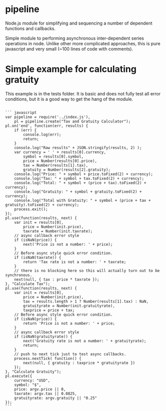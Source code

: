 pipeline
========

Node.js module for simplifying and sequencing a number of dependent functions and callbacks.

Simple module to performing asynchronous inter-dependent series operations in node.  Unlike other more complicated approaches, this is pure javascript and very small (~100 lines of code with comments).

# Simple example for calculating gratuity
This example is in the tests folder.  It is basic and does not fully test all error conditions, but it is a good way to get the hang of the module.

<pre><code>
``` javascript
var pipeline = require('../index.js'),
	pl = pipeline.create("Tax and Gratuity Calculator");
pl.on('end', function(err, results) {
	if (err) {
		console.log(err);
		return;
	}
	console.log("Raw results" + JSON.stringify(results, 2) );
	var currency = ' ' + results[0].currency,
		symbol = results[0].symbol,
		price = Number(results[0].price),
		tax = Number(results[1].tax),
		gratuity = Number(results[2].gratuity);
	console.log("Price: " + symbol + price.toFixed(2) + currency);
	console.log("Tax: " + symbol + tax.toFixed(2) + currency);
	console.log("Total: " + symbol + (price + tax).toFixed(2) + currency);
	console.log("Gratuity: " + symbol + gratuity.toFixed(2) + currency);
	console.log("Total with Gratuity: " + symbol + (price + tax + gratuity).toFixed(2) + currency);
	process.exit();
});
pl.use(function(results, next) {
	var init = results[0],
		price = Number(init.price),
		taxrate = Number(init.taxrate);
	// async callback error style
	if (isNaN(price)) {
		next('Price is not a number: ' + price);
	}
	// Before async style quick error condition.
	if (isNaN(taxrate)) {
		return 'Tax rate is not a number: ' + taxrate;
	}
	// there is no blocking here so this will actually turn out to be synchronous.
	next(null, { tax : price * taxrate });
}, "Calculate Tax");
pl.use(function(results, next) {
	var init = results[0],
		price = Number(init.price),
		tax = results.length > 1 ? Number(results[1].tax) : NaN,
		gratuityrate = Number(init.gratuityrate),
		taxprice = price + tax;
	// Before async style quick error condition.
	if (isNaN(price)) {
		return 'Price is not a number: ' + price;
	}
	// async callback error style
	if (isNaN(gratuityrate)) {
		next('Gratuity rate is not a number: ' + gratuityrate);
		return;
	}
	// push to next tick just to test async callbacks.
	process.nextTick( function() {
		next(null, { gratuity : taxprice * gratuityrate }) 
	});
}, "Calculate Gratuity");
pl.execute({
	currency: "USD",
	symbol: "$",
	price: argv.price || 0,
	taxrate: argv.tax || 0.0825,
	gratuityrate: argv.gratuity || "0.25"
});
```
</pre></code>